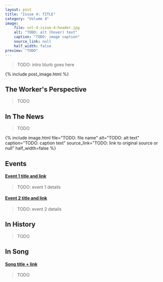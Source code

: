 ```yaml
---
layout: post
title: "Issue 4: TITLE"
category: "Volume 4"
image:
    file: vol-4-issue-4-header.jpg
    alt: "TODO: alt (hover) text"
    caption: "TODO: image caption"
    source_link: null
    half_width: false
preview: "TODO"
---
```


> TODO: intro blurb goes here

<!-- DO NOT remove the excerpt tag -->
<!--excerpt-->
<!-- remaining content goes below here -->

<!-- DO NOT remove the header image -->
{% include post_image.html %}

## The Worker's Perspective

> TODO

## In The News

> TODO

<!-- Example: adding additional images -->
<!-- fields here are same as header images (above) -->
<!-- delete if not needed -->
{% include image.html
  file="TODO: file name"
  alt="TODO: alt text"
  caption="TODO: caption text"
  source_link="TODO: link to original source or null"
  half_width=false
%}

## Events

<!-- delete events section if there are no events -->

#### [Event 1 title and link]()

> TODO: event 1 details

#### [Event 2 title and link]()

> TODO: event 2 details

## In History

> TODO

## In Song

#### [Song title + link]()

> TODO

